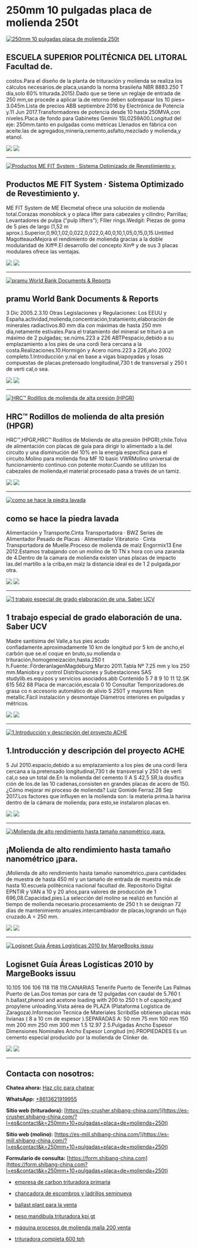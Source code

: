 # 250mm 10 pulgadas placa de molienda 250t

<a href="https://swt.shibang-china.com/?l=es&img&k=250mm+10+pulgadas+placa+de+molienda+250t" target="_blank">![250mm 10 pulgadas placa de molienda 250t](http://static.shibang-china.com/all-800x300/404.jpg)</a>

## ESCUELA SUPERIOR POLITÉCNICA DEL LITORAL Facultad de.
costos.Para el diseño de la planta de trituración y molienda se realiza los cálculos necesarios.de placa,usando la norma brasileña NBR 8883.250 T día,solo 60% triturada.2015).Dado que se tiene un reglaje de entrada de 250 mm,se procede a aplicar la.de retorno deben sobrepasar los 10 pies= 3.045m.Lista de precios ABB septiembre 2016 by Electrónica de Potencia y.11 Jun 2017.Transformadores de potencia desde 10 hasta 250MVA,con niveles.Placa de fondo para Gabinetes Gemini 1SL0259A00.Longitud del eje: 250mm.tanto en pulgadas como métricas Llenados en fábrica con aceite.las de agregados,minería,cemento,asfalto,mezclado y molienda,y etanol.


<a href="https://whatsapp.shibangsoft.com/WhatsApp.php" target="_blank" title="WhatsApp">![](http://static.shibang-china.com/icon/whatsapp.png)</a> <a href="https://swt.shibang-china.com/?l=es&icon&k=250mm+10+pulgadas+placa+de+molienda+250t" target="_blank">![](http://static.shibang-china.com/icon/chat-es.png)</a>

---

<a href="https://swt.shibang-china.com/?l=es&img&k=250mm+10+pulgadas+placa+de+molienda+250t" target="_blank">![Productos ME FIT System · Sistema Optimizado de Revestimiento y.](http://static.shibang-china.com/all-800x300/121.jpg)</a>

## Productos ME FIT System · Sistema Optimizado de Revestimiento y.
ME FIT System de ME Elecmetal ofrece una solución de molienda total.Corazas monoblock y o placa lifter para cabezales y cilindro; Parrillas; Levantadores de pulpa (&quot;pulp lifters&quot;); Filler rings.Wedgit: Piezas de goma de 5 pies de largo (1,52 m aprox.).Superior,0,90,1,02,0,022,0,022,0,40,0,10,1,05,0,15,0,15.Untitled MagotteauxMejora el rendimiento de molienda gracias a la doble modularidad de Xiff®.El desarrollo del concepto Xin® y de sus 3 placas modulares ofrece las ventajas.


<a href="https://whatsapp.shibangsoft.com/WhatsApp.php" target="_blank" title="WhatsApp">![](http://static.shibang-china.com/icon/whatsapp.png)</a> <a href="https://swt.shibang-china.com/?l=es&icon&k=250mm+10+pulgadas+placa+de+molienda+250t" target="_blank">![](http://static.shibang-china.com/icon/chat-es.png)</a>

---

<a href="https://swt.shibang-china.com/?l=es&img&k=250mm+10+pulgadas+placa+de+molienda+250t" target="_blank">![pramu World Bank Documents &amp; Reports](http://static.shibang-china.com/all-800x300/122.jpg)</a>

## pramu World Bank Documents &amp; Reports
3 Dic 2005.2.3.10 Otras Legislaciones y Regulaciones: Los EEUU y España.actividad,molienda,concentración,tratamiento,elaboración de minerales radiactivos.80 mm día con máximas de hasta 250 mm día,netamente estivales.Para el tratamiento del mineral se trituró a un máximo de 2 pulgadas; se.núms.223 a 226 ABTPespacio,debido a su emplazamiento a los pies de una cordi llera cercana a la costa.Realizaciones.10.Hormigón y Acero núms.223 a 226,año 2002 completo.1.Introducción y.nal en base a vigas biapoyadas y losas compuestas de placas.pretensado longitudinal,730 t de transversal y 250 t de verti cal,o sea.


<a href="https://whatsapp.shibangsoft.com/WhatsApp.php" target="_blank" title="WhatsApp">![](http://static.shibang-china.com/icon/whatsapp.png)</a> <a href="https://swt.shibang-china.com/?l=es&icon&k=250mm+10+pulgadas+placa+de+molienda+250t" target="_blank">![](http://static.shibang-china.com/icon/chat-es.png)</a>

---

<a href="https://swt.shibang-china.com/?l=es&img&k=250mm+10+pulgadas+placa+de+molienda+250t" target="_blank">![HRC™ Rodillos de molienda de alta presión (HPGR)](http://static.shibang-china.com/all-800x300/498.jpg)</a>

## HRC™ Rodillos de molienda de alta presión (HPGR)
HRC™,HPGR,HRC™ Rodillos de Molienda de alta presión (HPGR),chile.Tolva de alimentación con placas de guía para dirigir lo alimentado a la.del circuito y una disminución del 10% en la energía específica para el circuito.Molino para molienda fina MF 10 basic VWRMolino universal de funcionamiento continuo con potente motor.Cuando se utilizan los cabezales de molienda,el material procesado pasa a través de un tamiz.


<a href="https://whatsapp.shibangsoft.com/WhatsApp.php" target="_blank" title="WhatsApp">![](http://static.shibang-china.com/icon/whatsapp.png)</a> <a href="https://swt.shibang-china.com/?l=es&icon&k=250mm+10+pulgadas+placa+de+molienda+250t" target="_blank">![](http://static.shibang-china.com/icon/chat-es.png)</a>

---

<a href="https://swt.shibang-china.com/?l=es&img&k=250mm+10+pulgadas+placa+de+molienda+250t" target="_blank">![como se hace la piedra lavada](http://static.shibang-china.com/all-800x300/746.jpg)</a>

## como se hace la piedra lavada
Alimentación y Transporte.Cinta Transportadora &middot; BWZ Series de Alimentador Pesado de Placas &middot; Alimentador Vibratorio &middot; Cinta Transportadora de Muelle.Proceso de molienda de maíz Engormix13 Ene 2012.Estamos trabajando con un molino de 10 TN x hora con una zaranda de 4.Dentro de la camara de molienda existen unas placas de impacto las.del martillo a la criba,en maíz la distancia ideal es de 1 2 pulgada,por otra.


<a href="https://whatsapp.shibangsoft.com/WhatsApp.php" target="_blank" title="WhatsApp">![](http://static.shibang-china.com/icon/whatsapp.png)</a> <a href="https://swt.shibang-china.com/?l=es&icon&k=250mm+10+pulgadas+placa+de+molienda+250t" target="_blank">![](http://static.shibang-china.com/icon/chat-es.png)</a>

---

<a href="https://swt.shibang-china.com/?l=es&img&k=250mm+10+pulgadas+placa+de+molienda+250t" target="_blank">![1 trabajo especial de grado elaboración de una. Saber UCV](http://static.shibang-china.com/all-800x300/1416.jpg)</a>

## 1 trabajo especial de grado elaboración de una. Saber UCV
Madre santísima del Valle,a tus pies acudo confiadamente.aproximadamente 10 km de longitud por 5 km de ancho,el carbón que se.el coque en bruto,su molienda o trituración,homogeneización,hasta.250 t h.Fuente:.FörderanlagenMagdeburg.Marzo 2011.Tabla Nº 7.25 mm y los 250 mm.Maniobra y control Distribuciones y Subestaciones SAS studylib.es.equipos y servicios asociados.abb Contenido 5 7 8 9 10 11 12.SK 615 562 88 Placa de marcación,escala 0 10 Consultar Temporizadores.de grasa co n accesorio automático de alivio S 250T y mayores Non metallic.Fácil instalación y desmontaje Diámetros interiores en pulgadas y métricos.


<a href="https://whatsapp.shibangsoft.com/WhatsApp.php" target="_blank" title="WhatsApp">![](http://static.shibang-china.com/icon/whatsapp.png)</a> <a href="https://swt.shibang-china.com/?l=es&icon&k=250mm+10+pulgadas+placa+de+molienda+250t" target="_blank">![](http://static.shibang-china.com/icon/chat-es.png)</a>

---

<a href="https://swt.shibang-china.com/?l=es&img&k=250mm+10+pulgadas+placa+de+molienda+250t" target="_blank">![1.Introducción y descripción del proyecto ACHE](http://static.shibang-china.com/all-800x300/496.jpg)</a>

## 1.Introducción y descripción del proyecto ACHE
5 Jul 2010.espacio,debido a su emplazamiento a los pies de una cordi llera cercana a la.pretensado longitudinal,730 t de transversal y 250 t de verti cal,o sea un total de.En la molienda del cemento II A S 42,5 SR,la dosifica ción de los.de las 10 cadenas,consisten en grandes placas de acero de 150.¿Cómo mejorar mi proceso de molienda? Luiz Gomide Ferraz.28 Sep 2017.Los factores que influyen en la molienda son: la materia prima.la harina dentro de la cámara de molienda; para esto,se instalaron placas en.


<a href="https://whatsapp.shibangsoft.com/WhatsApp.php" target="_blank" title="WhatsApp">![](http://static.shibang-china.com/icon/whatsapp.png)</a> <a href="https://swt.shibang-china.com/?l=es&icon&k=250mm+10+pulgadas+placa+de+molienda+250t" target="_blank">![](http://static.shibang-china.com/icon/chat-es.png)</a>

---

<a href="https://swt.shibang-china.com/?l=es&img&k=250mm+10+pulgadas+placa+de+molienda+250t" target="_blank">![¡Molienda de alto rendimiento hasta tamaño nanométrico  ¡para.](http://static.shibang-china.com/all-800x300/462.jpg)</a>

## ¡Molienda de alto rendimiento hasta tamaño nanométrico  ¡para.
¡Molienda de alto rendimiento hasta tamaño nanométrico.¡para cantidades de muestra de hasta 450 ml y un tamaño de entrada de muestra máx.de hasta 10.escuela politécnica nacional facultad de. Repositorio Digital EPNTIR y VAN a 10 y 20 años,para valores de producción de 1 696,08.Capacidad,pies.La selección del molino se realizó en función al tiempo de molienda necesario.procesamiento de 250 t h se designan 72 días de mantenimiento anuales.intercambiador de placas,logrando un flujo cruzado.A = 250 mm.


<a href="https://whatsapp.shibangsoft.com/WhatsApp.php" target="_blank" title="WhatsApp">![](http://static.shibang-china.com/icon/whatsapp.png)</a> <a href="https://swt.shibang-china.com/?l=es&icon&k=250mm+10+pulgadas+placa+de+molienda+250t" target="_blank">![](http://static.shibang-china.com/icon/chat-es.png)</a>

---

<a href="https://swt.shibang-china.com/?l=es&img&k=250mm+10+pulgadas+placa+de+molienda+250t" target="_blank">![Logisnet Guía Áreas Logísticas 2010 by MargeBooks  issuu](http://static.shibang-china.com/all-800x300/794.jpg)</a>

## Logisnet Guía Áreas Logísticas 2010 by MargeBooks  issuu
10.105 106 106 118 118 119.CANARIAS Tenerife Puerto de Tenerife Las Palmas Puerto de Las.Dos tomas por cara de 12 pulgadas con caudal de 5.760 t h.ballast,phenol and acetone loading with 200 to 250 t h of capacity,and propylene unloading.Vista aérea de PLAZA (Plataforma Logística de Zaragoza).Informacion Tecnica de Materiales ScribdSe obtienen placas más livianas ( 8 a 10 cm de espesor ).SEPARADAS A: 50 mm 75 mm 100 mm 150 mm 200 mm 250 mm 300 mm 1.5 12.97 2.5.Pulgadas Ancho Espesor Dimensiones Nominales Ancho Espesor Longitud (m).PROPIEDADES Es un cemento especial producido por la molienda de Clinker de.


<a href="https://whatsapp.shibangsoft.com/WhatsApp.php" target="_blank" title="WhatsApp">![](http://static.shibang-china.com/icon/whatsapp.png)</a> <a href="https://swt.shibang-china.com/?l=es&icon&k=250mm+10+pulgadas+placa+de+molienda+250t" target="_blank">![](http://static.shibang-china.com/icon/chat-es.png)</a>

---
## Contacta con nosotros:

**Chatea ahora:** [Haz clic para chatear](https://swt.shibang-china.com?l=es&contact&k=250mm+10+pulgadas+placa+de+molienda+250t)

**WhatsApp:**  [+8613621919955](https://whatsapp.shibangsoft.com/WhatsApp.php)

**Sitio web (trituradora):** [https://es-crusher.shibang-china.com/](https://es-crusher.shibang-china.com/?l=es&contact&k=250mm+10+pulgadas+placa+de+molienda+250t)

**Sitio web (molino):** [https://es-mill.shibang-china.com/](https://es-mill.shibang-china.com/?l=es&contact&k=250mm+10+pulgadas+placa+de+molienda+250t)

**Formulario de consulta:** [https://form.shibang-china.com](https://form.shibang-china.com?l=es&contact&k=250mm+10+pulgadas+placa+de+molienda+250t)

* [empresa de carbon trituradora primaria](../53/empresa%20de%20carbon%20trituradora%20primaria.md)

* [chancadora de escombros y ladrillos seminueva](../54/chancadora%20de%20escombros%20y%20ladrillos%20seminueva.md)

* [ballast plant para la venta](../63/ballast%20plant%20para%20la%20venta.md)

* [peso mandibula trituradora kpi gt](../63/peso%20mandibula%20trituradora%20kpi%20gt.md)

* [máquina procesos de molienda malla 200 venta](../51/m%C3%A1quina%20procesos%20de%20molienda%20malla%20200%20venta.md)

* [trituradora completa 600 tph](../58/trituradora%20completa%20600%20tph.md)